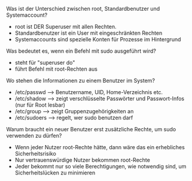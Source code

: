 Was ist der Unterschied zwischen root, Standardbenutzer und Systemaccount?
- root ist DER Superuser mit allen Rechten.
- Standardbenutzer ist ein User mit eingeschränkten Rechten
- Systemaccounts sind spezielle Konten für Prozesse im Hintergrund

Was bedeutet es, wenn ein Befehl mit sudo ausgeführt wird?
- steht für "superuser do"
- führt Befehl mit root-Rechten aus

Wo stehen die Informationen zu einem Benutzer im System?
- /etc/passwd –-> Benutzername, UID, Home-Verzeichnis etc.
- /etc/shadow –-> zeigt verschlüsselte Passwörter und Passwort-Infos (nur für Root lesbar)
- /etc/group –-> zeigt Gruppenzugehörigkeiten an
- /etc/sudoers –-> regelt, wer sudo benutzen darf

Warum braucht ein neuer Benutzer erst zusätzliche Rechte, um sudo verwenden zu dürfen?
- Wenn jeder Nutzer root-Rechte hätte, dann wäre das ein erhebliches Sicherheitsrisiko
- Nur vertrauenswürdige Nutzer bekommen root-Rechte
- Jeder bekommt nur so viele Berechtigungen, wie notwendig sind, um Sicherheitslücken zu minimieren